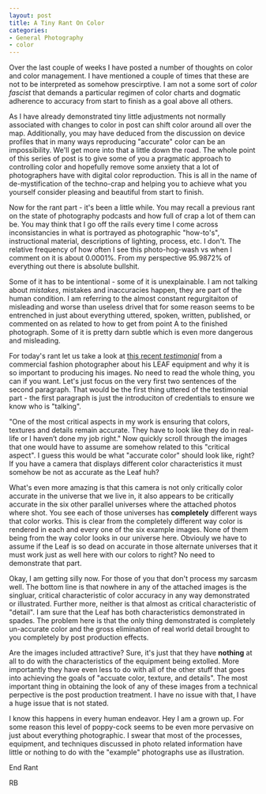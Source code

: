 ```yaml
---
layout: post
title: A Tiny Rant On Color
categories:
- General Photography
- color
---
```

Over the last couple of weeks I have posted a number of thoughts on color and color management. I have mentioned a couple of times that these are not to be interpreted as somehow prescirptive. I am not a some sort of *color fascist* that demands a particular regimen of color charts and dogmatic adherence to accuracy from start to finish as a goal above all others.

As I have already demonstrated tiny little adjustments not normally associated with changes to color in post can shift color around all over the map. Additionally, you may have deduced from the discussion on device profiles that in many ways reproducing "accurate" color can be an impossibility. We'll get more into that a little down the road. The whole point of this series of post is to give some of you a pragmatic approach to controlling color and hopefully remove some anxiety that a lot of photographers have with digital color reproduction. This is all in the name of de-mystification of the techno-crap and helping you to achieve what you yourself consider pleasing and beautiful from start to finish.

Now for the rant part - it's been a little while. You may recall a previous rant on the state of photography podcasts and how full of crap a lot of them can be. You may think that I go off the rails every time I come across inconsistancies in what is portrayed as photographic "how-to's", instructional material, descriptions of lighting, process, etc. I don't. The relative frequency of how often I see this photo-hog-wash vs when I comment on it is about 0.0001%. From my perspective 95.9872% of everything out there is absolute bullshit. 

Some of it has to be intentional - some of it is unexplainable. I am not talking about *mistakes*, mistakes and inaccuracies happen, they are part of the human condition. I am referring to the almost constant regurgitaiton of misleading and worse than useless drivel that for some reason seems to be entrenched in just about everything uttered, spoken, written, published, or commented on as related to how to get from point A to the finished photograph. Some of it is pretty darn subtle which is even more dangerous and misleading.

For today's rant let us take a look at [this recent *testimonial*](http://www.mamiyaleaf.com/news_0112_sk.asp) from a commercial fashion photographer about his LEAF equipment and why it is so important to producing his images. No need to read the whole thing, you can if you want. Let's just focus on the very first two sentences of the second paragraph. That would be the first thing uttered of the testimonial part - the first paragraph is just the introduciton of credentials to ensure we know who is "talking". 

"One of the most critical aspects in my work is ensuring that colors, textures and details remain accurate. They have to look like they do in real-life or I haven’t done my job right." Now quickly scroll through the images that one would have to assume are somehow related to this "critical aspect". I guess this would be what "accurate color" should look like, right? If you have a camera that displays different color characteristics it must somehow be not as accurate as the Leaf huh? 

What's even more amazing is that this camera is not only critically color accurate in the universe that we live in, it also appears to be critically accurate in the six other parallel universes where the attached photos where shot. You see each of those universes has **completely** different ways that color works. This is clear from the completely different way color is rendered in each and every one of the six example images. None of them being from the way color looks in our universe here. Obviouly we have to assume if the Leaf is so dead on accurate in those alternate universes that it must work just as well here with our colors to right? No need to demonstrate that part.

Okay, I am getting silly now. For those of you that don't process my sarcasm well. The bottom line is that nowhere in any of the attached images is the singluar, critical characteristic of color accuracy in any way demonstrated or illustrated. Further more, neither is that almost as critical characteristic of "detail". I am sure that the Leaf has both characteristics demonstrated in spades. The problem here is that the only thing demonstrated is completely un-accurate color and the gross elimination of real world detail brought to you completely by post production effects.

Are the images included attractive? Sure, it's just that they have **nothing** at all to do with the characteristics of the equipment being extolled. More importantly they have even less to do with all of the other stuff that goes into achieving the goals of "accuate color, texture, and details". The most important thing in obtaining the look of any of these images from a technical perpective is the post production treatment. I have no issue with that, I have a huge issue that is not stated.

I know this happens in every human endeavor. Hey I am a grown up. For some reason this level of poppy-cock seems to be even more pervasive on just about everything photographic. I swear that most of the processes, equipment, and techniques discussed in photo related information have little or nothing to do with the "example" photographs use as illustration.

End Rant

RB